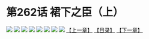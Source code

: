 # 第262话 裙下之臣（上）
![](https://mhpic.xiaomingtaiji.net/comic/D/斗破苍穹拆分版/262话/1.jpg-zymk.middle.webp)
![](https://mhpic.xiaomingtaiji.net/comic/D/斗破苍穹拆分版/262话/2.jpg-zymk.middle.webp)
![](https://mhpic.xiaomingtaiji.net/comic/D/斗破苍穹拆分版/262话/3.jpg-zymk.middle.webp)
![](https://mhpic.xiaomingtaiji.net/comic/D/斗破苍穹拆分版/262话/4.jpg-zymk.middle.webp)
![](https://mhpic.xiaomingtaiji.net/comic/D/斗破苍穹拆分版/262话/5.jpg-zymk.middle.webp)
![](https://mhpic.xiaomingtaiji.net/comic/D/斗破苍穹拆分版/262话/6.jpg-zymk.middle.webp)
![](https://mhpic.xiaomingtaiji.net/comic/D/斗破苍穹拆分版/262话/7.jpg-zymk.middle.webp)
![](https://mhpic.xiaomingtaiji.net/comic/D/斗破苍穹拆分版/262话/8.jpg-zymk.middle.webp)
[【上一章】](./261.md)
[【目录】](./READMD.md)
[【下一章】](./263.md)
